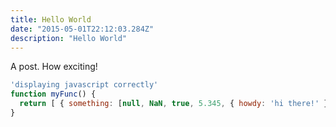 ```yaml
---
title: Hello World
date: "2015-05-01T22:12:03.284Z"
description: "Hello World"
---
```


A post. How exciting!

```js
'displaying javascript correctly'
function myFunc() {
  return [ { something: [null, NaN, true, 5.345, { howdy: 'hi there!' }]} ]
}
```